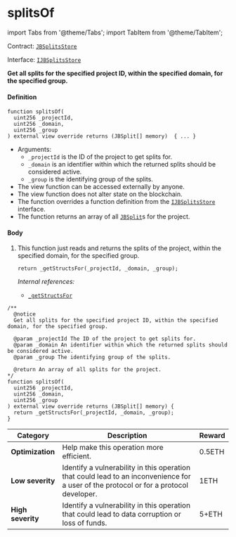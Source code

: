 # splitsOf

import Tabs from '@theme/Tabs';
import TabItem from '@theme/TabItem';

Contract: [`JBSplitsStore`](/docs/v4/deprecated/v2/contracts/jbsplitsstore/README.md)​‌

Interface: [`IJBSplitsStore`](/docs/v4/deprecated/v2/interfaces/ijbsplitsstore.md)

<Tabs>
<TabItem value="Step by step" label="Step by step">

**Get all splits for the specified project ID, within the specified domain, for the specified group.**

#### Definition

```
function splitsOf(
  uint256 _projectId,
  uint256 _domain,
  uint256 _group
) external view override returns (JBSplit[] memory)  { ... }
```

* Arguments:
  * `_projectId` is the ID of the project to get splits for.
  * `_domain` is an identifier within which the returned splits should be considered active.
  * `_group` is the identifying group of the splits.
* The view function can be accessed externally by anyone.
* The view function does not alter state on the blockchain.
* The function overrides a function definition from the [`IJBSplitsStore`](/docs/v4/deprecated/v2/interfaces/ijbsplitsstore.md) interface.
* The function returns an array of all [`JBSplit`](/docs/v4/deprecated/v2/data-structures/jbsplit.md)s for the project.

#### Body

1.  This function just reads and returns the splits of the project, within the specified domain, for the specified group.

    ```
    return _getStructsFor(_projectId, _domain, _group);
    ```

    _Internal references:_

    * [`_getStructsFor`](/docs/v4/deprecated/v2/contracts/jbsplitsstore/read/-_getstructsfor.md)

</TabItem>

<TabItem value="Code" label="Code">

```
/**
  @notice
  Get all splits for the specified project ID, within the specified domain, for the specified group.

  @param _projectId The ID of the project to get splits for.
  @param _domain An identifier within which the returned splits should be considered active.
  @param _group The identifying group of the splits.

  @return An array of all splits for the project.
*/
function splitsOf(
  uint256 _projectId,
  uint256 _domain,
  uint256 _group
) external view override returns (JBSplit[] memory) {
  return _getStructsFor(_projectId, _domain, _group);
}
```

</TabItem>

<TabItem value="Bug bounty" label="Bug bounty">

| Category          | Description                                                                                                                            | Reward |
| ----------------- | -------------------------------------------------------------------------------------------------------------------------------------- | ------ |
| **Optimization**  | Help make this operation more efficient.                                                                                               | 0.5ETH |
| **Low severity**  | Identify a vulnerability in this operation that could lead to an inconvenience for a user of the protocol or for a protocol developer. | 1ETH   |
| **High severity** | Identify a vulnerability in this operation that could lead to data corruption or loss of funds.                                        | 5+ETH  |

</TabItem>
</Tabs>
